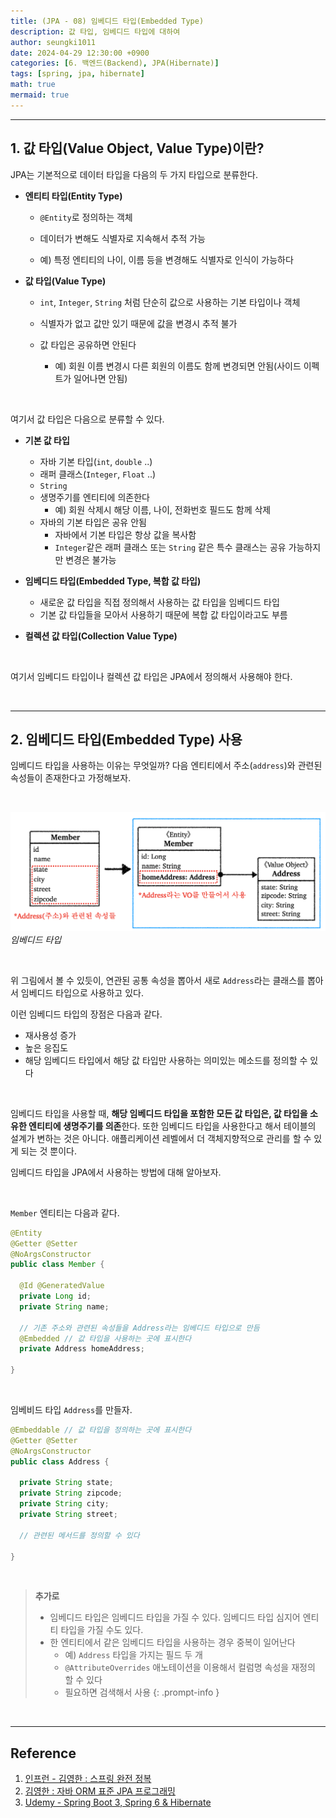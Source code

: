 ```yaml
---
title: (JPA - 08) 임베디드 타입(Embedded Type)
description: 값 타입, 임베디드 타입에 대하여
author: seungki1011
date: 2024-04-29 12:30:00 +0900
categories: [6. 백엔드(Backend), JPA(Hibernate)]
tags: [spring, jpa, hibernate]
math: true
mermaid: true
---
```


---

## 1. 값 타입(Value Object, Value Type)이란?

JPA는 기본적으로 데이터 타입을 다음의 두 가지 타입으로 분류한다.

* **엔티티 타입(Entity Type)**

  * `@Entity`로 정의하는 객체

  * 데이터가 변해도 식별자로 지속해서 추적 가능

  * 예) 특정 엔티티의 나이, 이름 등을 변경해도 식별자로 인식이 가능하다

* **값 타입(Value Type)**

  * `int`, `Integer`, `String` 처럼 단순히 값으로 사용하는 기본 타입이나 객체

  * 식별자가 없고 값만 있기 때문에 값을 변경시 추적 불가

  * 값 타입은 공유하면 안된다
    * 예) 회원 이름 변경시 다른 회원의 이름도 함께 변경되면 안됨(사이드 이펙트가 일어나면 안됨)

<br>

여기서 값 타입은 다음으로 분류할 수 있다.

* **기본 값 타입**
  * 자바 기본 타입(`int`, `double` ..)
  * 래퍼 클래스(`Integer`, `Float` ..)
  * `String`
  * 생명주기를 엔티티에 의존한다
    * 예) 회원 삭제시 해당 이름, 나이, 전화번호 필드도 함께 삭제
  * 자바의 기본 타입은 공유 안됨
    * 자바에서 기본 타입은 항상 값을 복사함
    * `Integer`같은 래퍼 클래스 또는 `String` 같은 특수 클래스는 공유 가능하지만 변경은 불가능

* **임베디드 타입(Embedded Type, 복합 값 타입)**
  * 새로운 값 타입을 직접 정의해서 사용하는 값 타입을 임베디드 타입
  * 기본 값 타입들을 모아서 사용하기 때문에 복합 값 타입이라고도 부름

* **컬렉션 값 타입(Collection Value Type)**

<br>

여기서 임베디드 타입이나 컬렉션 값 타입은 JPA에서 정의해서 사용해야 한다.

<br>

---

## 2. 임베디드 타입(Embedded Type) 사용

임베디드 타입을 사용하는 이유는 무엇일까? 다음 엔티티에서 주소(`address`)와 관련된 속성들이 존재한다고 가정해보자.

<br>

![jpa](../post_images/2024-04-29-jpa-8-embedded/vo1.png)_임베디드 타입_

<br>

위 그림에서 볼 수 있듯이, 연관된 공통 속성을 뽑아서 새로 `Address`라는 클래스를 뽑아서 임베디드 타입으로 사용하고 있다.

이런 임베디드 타입의 장점은 다음과 같다.

* 재사용성 증가
* 높은 응집도
* 해당 임베디드 타입에서 해당 값 타입만 사용하는 의미있는 메소드를 정의할 수 있다

<br>

임베디드 타입을 사용할 때, **해당 임베디드 타입을 포함한 모든 값 타입은, 값 타입을 소유한 엔티티에 생명주기를 의존**한다. 또한 임베디드 타입을 사용한다고 해서 테이블의 설계가 변하는 것은 아니다. 애플리케이션 레벨에서 더 객체지향적으로 관리를 할 수 있게 되는 것 뿐이다.

임베디드 타입을 JPA에서 사용하는 방법에 대해 알아보자.

<br>

`Member` 엔티티는 다음과 같다.

```java
@Entity
@Getter @Setter
@NoArgsConstructor
public class Member {
  
  @Id @GeneratedValue
  private Long id;
  private String name;
  
  // 기존 주소와 관련된 속성들을 Address라는 임베디드 타입으로 만듬
  @Embedded // 값 타입을 사용하는 곳에 표시한다
  private Address homeAddress;
  
}
```

<br>

임베비드 타입 `Address`를 만들자.

```java
@Embeddable // 값 타입을 정의하는 곳에 표시한다
@Getter @Setter
@NoArgsConstructor
public class Address {
  
  private String state;
  private String zipcode;
  private String city;
  private String street;
  
  // 관련된 메서드를 정의할 수 있다
  
}
```

<br>

> **추가로**
>
> * 임베디드 타입은 임베디드 타입을 가질 수 있다. 임베디드 타입 심지어 엔티티 타입을 가질 수도 있다.
> * 한 엔티티에서 같은 임베디드 타입을 사용하는 경우 중복이 일어난다
>   * 예) `Address` 타입을 가지는 필드 두 개
>   * `@AttributeOverrides` 애노테이션을 이용해서 컬럼명 속성을 재정의 할 수 있다
>   * 필요하면 검색해서 사용 
  {: .prompt-info }

<br>

---

## Reference

1. [인프런 - 김영한 : 스프링 완전 정복](https://www.inflearn.com/roadmaps/373)
2. [김영한 : 자바 ORM 표준 JPA 프로그래밍](https://product.kyobobook.co.kr/detail/S000000935744)
3. [Udemy - Spring Boot 3, Spring 6 & Hibernate](https://www.udemy.com/course/spring-hibernate-tutorial/?couponCode=ST8MT40924)